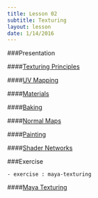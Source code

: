 ```yaml
---
title: Lesson 02
subtitle: Texturing
layout: lesson
date: 1/14/2016
---
```


###Presentation

####<a href="/3d-digital-art-and-design--oer/presentations/maya-texturing-principles.html"><span class="exercise-title">Texturing Principles</span></a>

####<a href="/3d-digital-art-and-design--oer/presentations/maya-uv-mapping.html"><span class="exercise-title">UV Mapping</span></a>

####<a href="/3d-digital-art-and-design--oer/presentations/maya-texturing-materials.html"><span class="exercise-title">Materials</span></a>

####<a href="/3d-digital-art-and-design--oer/presentations/maya-texturing-baking.html"><span class="exercise-title">Baking</span></a>

####<a href="/3d-digital-art-and-design--oer/presentations/maya-texturing-normal-maps.html"><span class="exercise-title">Normal Maps</span></a>

####<a href="/3d-digital-art-and-design--oer/presentations/maya-texturing-painting.html"><span class="exercise-title">Painting</span></a>

####<a href="/3d-digital-art-and-design--oer/presentations/maya-texturing-shader-networks.html"><span class="exercise-title">Shader Networks</span></a>

###Exercise
 
    - exercise : maya-texturing
 
####<a href="/3d-digital-art-and-design--oer/exercises/maya-texturing/maya-texturing.html"><span class="exercise-title">Maya Texturing</span></a>